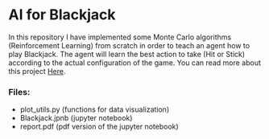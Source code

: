 # AI for Blackjack
In this repository I have implemented some Monte Carlo algorithms (Reinforcement Learning) from scratch in order to teach an agent how to play Blackjack.
The agent will learn the best action to take (Hit or Stick) according to the actual configuration of the game.
You can read more about this project [Here](https://davidforino-aisolutions.com/ai-for-blackjack/).

### Files:
- plot_utils.py (functions for data visualization)
- Blackjack.jpnb (jupyter notebook)
- report.pdf (pdf version of the jupyter notebook)

